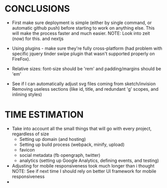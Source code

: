 CONCLUSIONS
===========

+ First make sure deployment is simple (either by single command, or automatic github push) before starting to work
  on anything else. This will make the process faster and much easier.
  NOTE: Look into zeit (now) for this. and nextjs
+ Using plugins - make sure they're fully cross-platform (had problem with specific jquery tinder swipe plugin that
  wasn't supported properly on FireFox).
+ Relative sizes: font-size should be 'rem' and padding/margins should be 'em'

+ See if I can automatically adjust svg files coming from sketch/invision
  Removing useless sections (like id, title, and redundant 'g' scopes, and inlining styles)

TIME ESTIMATION
===============
+ Take into account all the small things that will go with every project, regardless of size
  + Setting up domain (and hosting)
  + Setting up build process (webpack, minify, upload)
  + favicon
  + social metadata (fb opengraph, twitter)
  + analytics (setting up Google Analytics, defining events, and testing)
+ Adjusting for mobile responsiveness took much longer than i thought
  NOTE: See if next time I should rely on better UI framework for mobile responsiveness
+